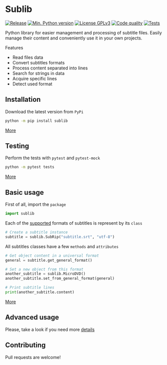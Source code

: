 # Sublib

[![Release](https://img.shields.io/github/v/release/TheFifthLeaf/sublib?color=3C7DD9)](https://github.com/TheFifthLeaf/sublib/releases)
[![Min. Python version](https://img.shields.io/badge/python-3.6%2B-3C7DD9)](https://www.python.org/downloads/)
[![License GPLv3](https://img.shields.io/badge/license-GPL%20V3-3C7DD9)](https://choosealicense.com/licenses/gpl-3.0/)
[![Code quality](https://img.shields.io/codefactor/grade/github/TheFifthLeaf/sublib/main?color=3C7DD9)](https://www.codefactor.io/repository/github/thefifthleaf/sublib)
[![Tests](https://github.com/TheFifthLeaf/sublib/actions/workflows/tests.yml/badge.svg)](https://github.com/TheFifthLeaf/sublib/actions/workflows/tests.yml)

Python library for easier management and processing of subtitle files.
Easily manage their content and conveniently use it in your own projects.

Features
- Read files data
- Convert subtitles formats
- Process content separated into lines
- Search for strings in data
- Acquire specific lines
- Detect used format

## Installation
Download the latest version from `PyPi`
```bash
python -m pip install sublib
```
[More](https://github.com/TheFifthLeaf/sublib/blob/main/docs/sublib-1.2.0-doc.md#installation)

## Testing
Perform the tests with `pytest` and `pytest-mock`
```bash
python -m pytest tests
```
[More](https://github.com/TheFifthLeaf/sublib/blob/main/docs/sublib-1.2.0-doc.md#testing)

## Basic usage
First of all, import the `package`
```python
import sublib
```
Each of the [supported](https://github.com/TheFifthLeaf/sublib/blob/main/docs/sublib-1.2.0-doc.md#formats) formats of subtitles is represent by its `class`
```python
# Create a subtitle instance
subtitle = sublib.SubRip("subtitle.srt", "utf-8")
```
All subtitles classes have a few `methods` and `attributes`
```python
# Get object content in a universal format
general = subtitle.get_general_format()

# Set a new object from this format
another_subtitle = sublib.MicroDVD()
another_subtitle.set_from_general_format(general)

# Print subtitle lines
print(another_subtitle.content)
```
[More](https://github.com/TheFifthLeaf/sublib/blob/main/docs/sublib-1.2.0-doc.md#usage)

## Advanced usage
Please, take a look if you need more [details](https://github.com/TheFifthLeaf/sublib/blob/main/docs/sublib-1.2.0-doc.md#details)

## Contributing
Pull requests are welcome!
